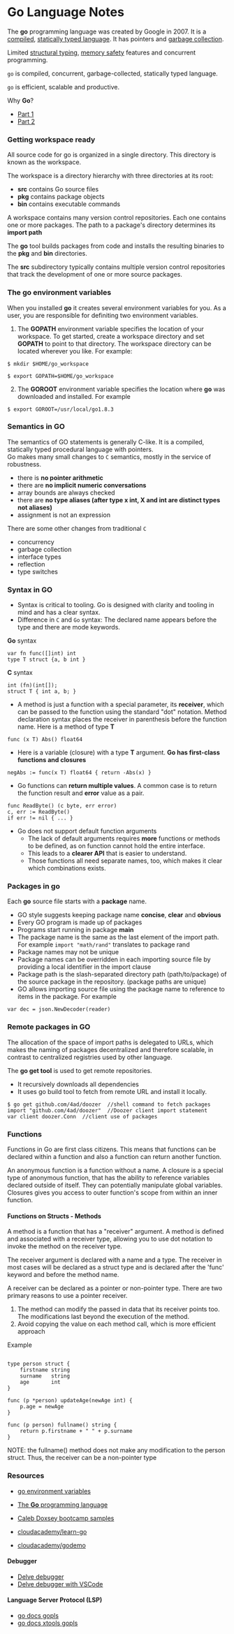 # Go Language Notes


The **go** programming language was created by Google in 2007.
It is a [compiled](https://en.wikipedia.org/wiki/Compiler), [statically typed language](https://en.wikipedia.org/wiki/Type_system#STATIC).
It has pointers and
[garbage collection](https://en.wikipedia.org/wiki/Garbage_collection_(computer_science)).

Limited [structural typing](https://en.wikipedia.org/wiki/Structural_type_system), [memory safety](https://en.wikipedia.org/wiki/Memory_safety) features and concurrent programming.

`go` is compiled, concurrent, garbage-collected, statically typed language.

`go` is efficient, scalable and productive.

Why **Go**?
- [Part 1](http://golang-basic.blogspot.com/2014/05/basic-golang-why-and-what-part-1.html)
- [Part 2](http://golang-basic.blogspot.com/2014/05/basic-golang-why-and-what-part-2.html)


### Getting workspace ready

All source code for go is organized in a single directory. This directory is known as the workspace.

The workspace is a directory hierarchy with three directories at its root:
- **src** contains Go source files
- **pkg** contains package objects
- **bin** contains executable commands

A workspace contains many version control repositories. Each one contains one or more packages.
The path to a package's directory determines its **import path**

The **go** tool builds packages from code and installs the resulting binaries to the **pkg** and **bin** directories.

The **src** subdirectory typically contains multiple version control repositories that track the development of one or more source packages.

### The **go** environment variables

When you installed **go** it creates several environment variables for you. As a user, you are responsible for definiting two environment variables.
1. The **GOPATH** environment variable specifies the location of your workspace.
To get started, create a workspace directory and set **GOPATH** to point to that directory. 
The workspace directory can be located wherever you like.
For example:
```
$ mkdir $HOME/go_workspace

$ export GOPATH=$HOME/go_workspace
```

2. The **GOROOT** environment variable specifies the location where **go** was downloaded and installed.
For example
```
$ export GOROOT=/usr/local/go1.8.3
```

### Semantics in GO
The semantics of GO statements is generally C-like.
It is a compiled, statically typed procedural language with pointers.<br>
Go makes many small changes to `C` semantics, mostly in the service of robustness.
- there is **no pointer arithmetic**
- there are **no implicit numeric conversations**
- array bounds are always checked
- there are **no type aliases (after type x int, X and int are distinct types not aliases)**
- assignment is not an expression

There are some other changes from traditional `C`
- concurrency
- garbage collection
- interface types
- reflection
- type switches


### Syntax in GO
- Syntax is critical to tooling.
Go is designed with clarity and tooling in mind and has a clear syntax.
- Difference in `C` and `Go` syntax: The declared name appears before the type and there are mode keywords.

**Go** syntax
```
var fn func([]int) int
type T struct {a, b int }
```
**C** syntax
```
int (fn)(int[]);
struct T { int a, b; }
```

- A method is just a function with a special parameter, its **receiver**, which can be passed to the function using the standard "dot" notation.
Method declaration syntax places the receiver in parenthesis before the function name.
Here is a method of type **T**
```
func (x T) Abs() float64
```

- Here is a variable (closure) with a type **T** argument. **Go has first-class functions and closures**
```
negAbs := func(x T) float64 { return -Abs(x) }
```
- Go functions can **return multiple values**.
A common case is to return the function result and **error** value as a pair.
```
func ReadByte() (c byte, err error)
c, err := ReadByte()
if err != nil { ... }
```
- Go does not support default function arguments
  - The lack of default arguments requires **more** functions or methods to be defined, as on function cannot hold the entire interface.
  - This leads to a **clearer API** that is easier to understand.
  - Those functions all need separate names, too, which makes it clear which combinations exists.


### Packages in go

Each **go** source file starts with a **package** name.

- GO style suggests keeping package name **concise**, **clear** and **obvious**
- Every GO program is made up of packages
- Programs start running in package **main**
- The package name is the same as the last element of the import path. For example `import "math/rand"` translates to package rand
- Package names may not be unique
- Package names can be overridden in each importing source file by providing a local identifier in the import clause
- Package path is the slash-separated directory path (path/to/package) of the source package in the repository. (package paths are unique)
- GO allows importing source file using the package name to reference to items in the package. For example
```
var dec = json.NewDecoder(reader)
```

### Remote packages in GO

The allocation of the space of import paths is delegated to URLs, which makes the naming of packages decentralized and therefore scalable, in contrast to centralized registries used by other language.

The **go get tool** is used to get remote repositories.
- It recursively downloads all dependencies
- It uses go build tool to fetch from remote URL and install it locally.
```
$ go get github.com/4ad/doozer  //shell command to fetch packages
import "github.com/4ad/doozer"  //Doozer client import statement
var client doozer.Conn  //client use of packages
```

### Functions 
Functions in Go are first class citizens. This means that functions can 
be declared within a function and also a function can return another function.

An anonymous function is a function without a name.
A closure is a special type of anonymous function, that has the ability to 
reference variables declared outside of itself. 
They can potentially manipulate global variables.
Closures gives you access to outer function's scope from within an inner function.

#### Functions on Structs - Methods 
A method is a function that has a "receiver" argument.
A method is defined and associated with a receiver type, allowing you to use dot notation to invoke the method on the receiver type.

The receiver argument is declared with a name and a type.
The receiver in most cases will be declared as a struct type and is declared after the 'func' keyword and before the method name.

A receiver can be declared as a pointer or non-pointer type.
There are two primary reasons to use a pointer receiver.
1. The method can modify the passed in data that its receiver points too. The modifications last beyond the execution of the method.
2. Avoid copying the value on each method call, which is more efficient approach

Example 
```

type person struct {
	firstname string
	surname   string
	age       int
}

func (p *person) updateAge(newAge int) {
	p.age = newAge
}

func (p person) fullname() string {
	return p.firstname + " " + p.surname
}

```
NOTE: the fullname() method does not make any modification to the person struct.
Thus, the receiver can be a non-pointer type


### Resources

- [go environment variables](https://golang.org/cmd/go/#hdr-GOPATH_environment_variable)

- [The **Go** programming language](https://golang.org/doc/effective_go.html)

- [Caleb Doxsey bootcamp samples](https://github.com/golang-book/bootcamp-examples)
- [cloudacademy/learn-go](https://github.com/cloudacademy/learn-go)
- [cloudacademy/godemo](https://github.com/cloudacademy/godemo)

#### Debugger
- [Delve debugger](https://golang.cafe/blog/golang-debugging-with-delve.html)
- [Delve debugger with VSCode](https://www.thegreatcodeadventure.com/debugging-a-go-web-app-with-vscode-and-delve/)

#### Language Server Protocol (LSP)
- [go docs gopls](https://pkg.go.dev/golang.org/x/tools/gopls#section-readme)
- [go docs xtools gopls](https://cs.opensource.google/go/x/tools/+/refs/tags/gopls/v0.8.3:gopls/doc/advanced.md)



